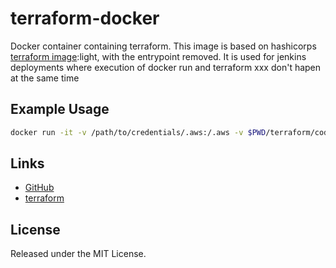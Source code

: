 terraform-docker
================
Docker container containing terraform. 
This image is based on hashicorps [terraform image](https://hub.docker.com/r/hashicorp/terraform/):light, with the entrypoint removed.
It is used for jenkins deployments where execution of docker run and terraform xxx don't hapen at the same time


Example Usage
-------------

```bash
docker run -it -v /path/to/credentials/.aws:/.aws -v $PWD/terraform/code/to/execute:/ checktheflow/terraform terraform apply
```

Links
-----

- [GitHub](https://github.com/checktheflow/terraform-docker)
- [terraform](https://www.terraform.io/)


License
-------

Released under the MIT License.
